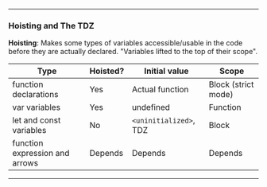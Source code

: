 - - -
### Hoisting and The TDZ
__Hoisting__: Makes some types of variables accessible/usable in the code before they are actually declared. "Variables lifted to the top of their scope".

|            Type                 | Hoisted? | Initial value          | Scope               |
| --------------------------------| -------- | ---------------------- | ------------------- |
| function declarations           | Yes      | Actual function        | Block  (strict mode)|
| var variables                   | Yes      | undefined              | Function            |
| let and const variables         | No       | `<uninitialized>`, TDZ | Block               |
| function expression and arrows  | Depends  | Depends                | Depends             |
- - -